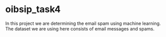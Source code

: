 # oibsip_task4
In this project we are determining the email spam using machine learning. The dataset we are using here consists of email messages and spams.
